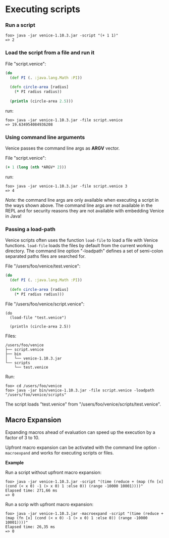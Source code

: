 # Executing scripts


### Run a script

```text
foo> java -jar venice-1.10.3.jar -script "(+ 1 1)"
=> 2
```


### Load the script from a file and run it

File "script.venice":

```clojure
(do
  (def PI (. :java.lang.Math :PI))
  
  (defn circle-area [radius]
    (* PI radius radius))
    
  (println (circle-area 2.5)))
```

run:

```text
foo> java -jar venice-1.10.3.jar -file script.venice
=> 19.634954084936208
```



### Using command line arguments

Venice passes the command line args as **ARGV** vector.

File "script.venice":

```clojure
(+ 1 (long (nth *ARGV* 2)))
```

run:

```text
foo> java -jar venice-1.10.3.jar -file script.venice 3
=> 4
```

*Note:* the command line args are only available when executing a script 
in the ways shown above. The command line args are not available in the REPL
and for security reasons they are not available with embedding Venice in Java! 



### Passing a load-path

Venice scripts often uses the function `load-file` to load a file with 
Venice functions. `load-file` loads the files by default from the current working 
directory. The command line option "-loadpath" defines a set of semi-colon 
separated paths files are searched for.

File "/users/foo/venice/test.venice":

```clojure
(do
  (def PI (. :java.lang.Math :PI))
  
  (defn circle-area [radius]
    (* PI radius radius)))
```

File "/users/foo/venice/script.venice":

```text
(do
  (load-file "test.venice")

  (println (circle-area 2.5))
```

Files:

```text
/users/foo/venice
├── script.venice
├── bin
│   └── venice-1.10.3.jar
└── scripts
    └── test.venice
```

Run:

```text
foo> cd /users/foo/venice
foo> java -jar bin/venice-1.10.3.jar -file script.venice -loadpath "/users/foo/venice/scripts"
```

The script loads "test.venice" from "/users/foo/venice/scripts/test.venice".


## Macro Expansion

Expanding macros ahead of evaluation can speed up the execution by 
a factor of 3 to 10.

Upfront macro expansion can be activated with the command line option `-macroexpand` 
and works for executing scripts or files.


**Example**

Run a script without upfront macro expansion:

```text
foo> java -jar venice-1.10.3.jar -script "(time (reduce + (map (fn [x] (cond (< x 0) -1 (> x 0) 1 :else 0)) (range -10000 10001))))"
Elapsed time: 271,66 ms
=> 0
```
 
Run a scrip with upfront macro expansion:
    
```text
foo> java -jar venice-1.10.3.jar -macroexpand -script "(time (reduce + (map (fn [x] (cond (< x 0) -1 (> x 0) 1 :else 0)) (range -10000 10001))))"
Elapsed time: 26,35 ms
=> 0
```
